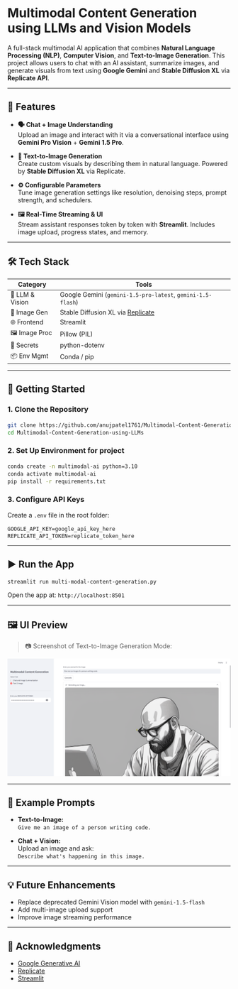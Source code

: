 #  Multimodal Content Generation using LLMs and Vision Models

A full-stack multimodal AI application that combines **Natural Language Processing (NLP)**, **Computer Vision**, and **Text-to-Image Generation**. This project allows users to chat with an AI assistant, summarize images, and generate visuals from text using **Google Gemini** and **Stable Diffusion XL** via **Replicate API**.

---

## 🔑 Features

- **🗣️ Chat + Image Understanding**  
  Upload an image and interact with it via a conversational interface using **Gemini Pro Vision** + **Gemini 1.5 Pro**.

- **🎨 Text-to-Image Generation**  
  Create custom visuals by describing them in natural language. Powered by **Stable Diffusion XL** via Replicate.

- **⚙️ Configurable Parameters**  
  Tune image generation settings like resolution, denoising steps, prompt strength, and schedulers.

- **🖼️ Real-Time Streaming & UI**  
  Stream assistant responses token by token with **Streamlit**. Includes image upload, progress states, and memory.

---

## 🛠️ Tech Stack

| Category        | Tools |
|----------------|-------|
| 🔮 LLM & Vision | Google Gemini (`gemini-1.5-pro-latest`, `gemini-1.5-flash`) |
| 🎨 Image Gen    | Stable Diffusion XL via [Replicate](https://replicate.com/) |
| 🌐 Frontend     | Streamlit |
| 🖼️ Image Proc   | Pillow (PIL) |
| 🔐 Secrets      | python-dotenv |
| 📦 Env Mgmt     | Conda / pip |

---

## 🚀 Getting Started

### 1. Clone the Repository

```bash
git clone https://github.com/anujpatel1761/Multimodal-Content-Generation-using-LLMs.git
cd Multimodal-Content-Generation-using-LLMs
```

### 2. Set Up Environment for project

```bash
conda create -n multimodal-ai python=3.10
conda activate multimodal-ai
pip install -r requirements.txt
```

### 3. Configure API Keys

Create a `.env` file in the root folder:

```env
GOOGLE_API_KEY=google_api_key_here
REPLICATE_API_TOKEN=replicate_token_here
```

---

## ▶️ Run the App

```bash
streamlit run multi-modal-content-generation.py
```

Open the app at: `http://localhost:8501`

---

## 🖼️ UI Preview

> 📷 Screenshot of Text-to-Image Generation Mode:

![UI Screenshot](UIUX.png)

---

## 🧪 Example Prompts

- **Text-to-Image:**  
  `Give me an image of a person writing code.`

- **Chat + Vision:**  
  Upload an image and ask:  
  `Describe what's happening in this image.`

---

## 💡 Future Enhancements

- Replace deprecated Gemini Vision model with `gemini-1.5-flash`
- Add multi-image upload support
- Improve image streaming performance

---



## 🙌 Acknowledgments

- [Google Generative AI](https://ai.google.dev/)
- [Replicate](https://replicate.com/)
- [Streamlit](https://streamlit.io/)
